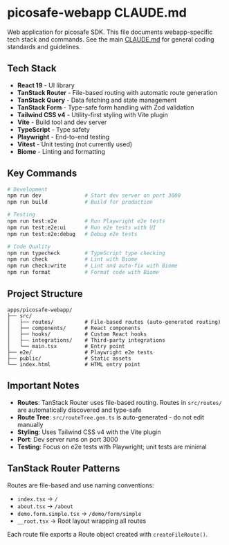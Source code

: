 # picosafe-webapp CLAUDE.md

Web application for picosafe SDK. This file documents webapp-specific tech stack and commands. See the main [CLAUDE.md](../../CLAUDE.md) for general coding standards and guidelines.

## Tech Stack

- **React 19** - UI library
- **TanStack Router** - File-based routing with automatic route generation
- **TanStack Query** - Data fetching and state management
- **TanStack Form** - Type-safe form handling with Zod validation
- **Tailwind CSS v4** - Utility-first styling with Vite plugin
- **Vite** - Build tool and dev server
- **TypeScript** - Type safety
- **Playwright** - End-to-end testing
- **Vitest** - Unit testing (not currently used)
- **Biome** - Linting and formatting

## Key Commands

```bash
# Development
npm run dev              # Start dev server on port 3000
npm run build            # Build for production

# Testing
npm run test:e2e         # Run Playwright e2e tests
npm run test:e2e:ui      # Run e2e tests with UI
npm run test:e2e:debug   # Debug e2e tests

# Code Quality
npm run typecheck        # TypeScript type checking
npm run check            # Lint with Biome
npm run check:write      # Lint and auto-fix with Biome
npm run format           # Format code with Biome
```

## Project Structure

```
apps/picosafe-webapp/
├── src/
│   ├── routes/          # File-based routes (auto-generated routing)
│   ├── components/      # React components
│   ├── hooks/           # Custom React hooks
│   ├── integrations/    # Third-party integrations
│   └── main.tsx         # Entry point
├── e2e/                 # Playwright e2e tests
├── public/              # Static assets
└── index.html           # HTML entry point
```

## Important Notes

- **Routes**: TanStack Router uses file-based routing. Routes in `src/routes/` are automatically discovered and type-safe
- **Route Tree**: `src/routeTree.gen.ts` is auto-generated - do not edit manually
- **Styling**: Uses Tailwind CSS v4 with the Vite plugin
- **Port**: Dev server runs on port 3000
- **Testing**: Focus on e2e tests with Playwright; unit tests are minimal

## TanStack Router Patterns

Routes are file-based and use naming conventions:
- `index.tsx` → `/`
- `about.tsx` → `/about`
- `demo.form.simple.tsx` → `/demo/form/simple`
- `__root.tsx` → Root layout wrapping all routes

Each route file exports a Route object created with `createFileRoute()`.
